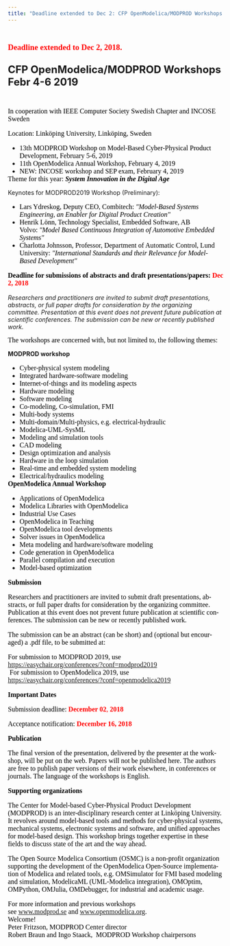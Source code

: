```yaml
---
title: "Deadline extended to Dec 2: CFP OpenModelica/MODPROD Workshops Febr 2019"
---
```

<p>&nbsp;</p>
<p style="font-size: 12pt; color: black; font-family: 'Times New Roman', serif, serif, EmojiFont; margin: 0px 0px 20pt;"><span style="font-size: 14pt;"><strong><span lang="en-US" style="color: red;">Deadline extended to Dec 2, 2018.</span></strong></span></p>
<p><strong><span style="font-size: 18pt;">CFP OpenModelica/MODPROD Workshops Febr 4-6 2019</span></strong></p>
<p>&nbsp;</p>
<p><span style="color: black; font-family: 'Times New Roman', serif, serif, EmojiFont; font-size: 12pt;">In cooperation with IEEE Computer Society Swedish Chapter and INCOSE Sweden</span></p>
<p style="font-size: 12pt; color: black; font-family: 'Times New Roman', serif, serif, EmojiFont; margin-right: 0px; margin-left: 0px;"><span lang="en-US">Location: Linköping University, Linköping, Sweden</span></p>
<ul type="disc" style="color: #212121; font-family: wf_segoe-ui_normal, 'Segoe UI', 'Segoe WP', Tahoma, Arial, sans-serif, serif, EmojiFont; font-size: medium; margin-bottom: 0px;">
<li style="color: black; font-size: 12pt; font-family: 'Times New Roman', serif; margin: 0px;"><span lang="en-US">13th MODPROD Workshop on Model-Based Cyber-Physical Product Development, Febr</span>uary 5-6, 2019</li>
<li style="color: black; font-size: 12pt; font-family: 'Times New Roman', serif; margin: 0px;"><span lang="en-US">11th OpenModelica Annual Workshop, February 4, 2019</span></li>
<li style="color: black; font-size: 12pt; font-family: 'Times New Roman', serif; margin: 0px;"><span lang="en-US">NEW: INCOSE workshop and SEP exam, February 4, 2019</span></li>
</ul>
<p style="font-size: 12pt; color: black; font-family: 'Times New Roman', serif, serif, EmojiFont; margin: 0px;"><span lang="en-US">Theme for this year:<strong>&nbsp;<i>System Innovation in the Digital Age</i></strong></span></p>
<p><span lang="en-US">Keynotes for MODPROD2019 Workshop (Preliminary):</span></p>
<ul type="disc" style="color: #212121; font-family: wf_segoe-ui_normal, 'Segoe UI', 'Segoe WP', Tahoma, Arial, sans-serif, serif, EmojiFont; font-size: medium; margin-bottom: 0px;">
<li style="color: black; font-size: 12pt; font-family: 'Times New Roman', serif; margin: 0px;"><span lang="en-US">Lars Ydreskog, Deputy CEO, Combitech:&nbsp;<i>"Model-Based Systems Engineering, an Enabler for Digital Product Creation"</i></span></li>
<li style="color: black; font-size: 12pt; font-family: 'Times New Roman', serif; margin: 0px;"><span lang="en-US">Henrik Lönn, Technology Specialist, Embedded Software, AB Volvo:&nbsp;<i>"Model Based Continuous Integration of Automotive Embedded Systems"</i></span></li>
<li style="color: black; font-size: 12pt; font-family: 'Times New Roman', serif; margin: 0px;"><span lang="en-US">Charlotta Johnsson, Professor, Department of Automatic Control, Lund University:<i>&nbsp;"International Standards and their Relevance for Model-Based Development"</i></span></li>
</ul>
<p style="font-size: 12pt; color: black; font-family: 'Times New Roman', serif, serif, EmojiFont; margin-right: 0px; margin-left: 0px;"><strong><span lang="en-US">Deadline for submissions of abstracts and draft presentations/papers:&nbsp;<s></s></span></strong><strong><span lang="en-US" style="color: red;">Dec 2, 2018</span></strong></p>
<p><i>Researchers and practitioners are invited to submit draft presentations, abstracts, or full paper drafts for consideration by the organizing committee. Presentation at this event does not prevent future publication at scientific conferences. The submission can be new or recently published work.</i></p>
<p style="font-size: 12pt; color: black; font-family: 'Times New Roman', serif, serif, EmojiFont; margin: 0px;"><span lang="en-US" style="color: #1f497d; font-size: 11pt; font-family: Calibri, sans-serif, serif, EmojiFont;"></span></p>
<p style="font-size: 12pt; color: black; font-family: 'Times New Roman', serif, serif, EmojiFont; margin: 0px;"><span lang="en-US">The workshops are concerned with, but not limited to, the following themes:</span></p>
<p><strong>MODPROD workshop</strong></p>
<ul type="disc" style="color: #212121; font-family: wf_segoe-ui_normal, 'Segoe UI', 'Segoe WP', Tahoma, Arial, sans-serif, serif, EmojiFont; font-size: medium; margin-bottom: 0px;">
<li style="color: black; font-size: 12pt; font-family: 'Times New Roman', serif; margin: 0px;"><span lang="en-US">Cyber-physical system modeling</span></li>
<li style="color: black; font-size: 12pt; font-family: 'Times New Roman', serif; margin: 0px;"><span lang="en-US">Integrated hardware-software modeling</span></li>
<li style="color: black; font-size: 12pt; font-family: 'Times New Roman', serif; margin: 0px;"><span lang="en-US">Internet-of-things and its modeling aspects</span></li>
<li style="color: black; font-size: 12pt; font-family: 'Times New Roman', serif; margin: 0px;"><span lang="en-US">Hardware modeling</span></li>
<li style="color: black; font-size: 12pt; font-family: 'Times New Roman', serif; margin: 0px;"><span lang="en-US">Software modeling</span></li>
<li style="color: black; font-size: 12pt; font-family: 'Times New Roman', serif; margin: 0px;"><span lang="en-US">Co-modeling, Co-simulation, FMI</span></li>
<li style="color: black; font-size: 12pt; font-family: 'Times New Roman', serif; margin: 0px;"><span lang="en-US">Multi-body systems</span></li>
<li style="color: black; font-size: 12pt; font-family: 'Times New Roman', serif; margin: 0px;"><span lang="en-US">Multi-domain/Multi-physics, e.g. electrical-hydraulic</span></li>
<li style="color: black; font-size: 12pt; font-family: 'Times New Roman', serif; margin: 0px;"><span lang="en-US">Modelica-UML-SysML</span></li>
<li style="color: black; font-size: 12pt; font-family: 'Times New Roman', serif; margin: 0px;"><span lang="en-US">Modeling and simulation tools</span></li>
<li style="color: black; font-size: 12pt; font-family: 'Times New Roman', serif; margin: 0px;"><span lang="en-US">CAD modeling</span></li>
<li style="color: black; font-size: 12pt; font-family: 'Times New Roman', serif; margin: 0px;"><span lang="en-US">Design optimization and analysis</span></li>
<li style="color: black; font-size: 12pt; font-family: 'Times New Roman', serif; margin: 0px;"><span lang="en-US">Hardware in the loop simulation</span></li>
<li style="color: black; font-size: 12pt; font-family: 'Times New Roman', serif; margin: 0px;"><span lang="en-US">Real-time and embedded system modeling</span></li>
<li style="color: black; font-size: 12pt; font-family: 'Times New Roman', serif; margin: 0px;"><span lang="en-US">Electrical/hydraulics modeling</span></li>
</ul>
<p style="font-size: 12pt; color: black; font-family: 'Times New Roman', serif, serif, EmojiFont; margin: 0px;"><strong>OpenModelica Annual Workshop</strong></p>
<ul type="disc" style="color: #212121; font-family: wf_segoe-ui_normal, 'Segoe UI', 'Segoe WP', Tahoma, Arial, sans-serif, serif, EmojiFont; font-size: medium; margin-bottom: 0px;">
<li style="color: black; font-size: 12pt; font-family: 'Times New Roman', serif; margin: 0px;"><span lang="en-US">Applications of OpenModelica</span></li>
<li style="color: black; font-size: 12pt; font-family: 'Times New Roman', serif; margin: 0px;">M<span lang="en-US">odelica Libraries with OpenModelica</span></li>
<li style="color: black; font-size: 12pt; font-family: 'Times New Roman', serif; margin: 0px;">I<span lang="en-US">ndustrial Use Cases</span></li>
<li style="color: black; font-size: 12pt; font-family: 'Times New Roman', serif; margin: 0px;"><span lang="en-US">OpenModelica in Teaching</span></li>
<li style="color: black; font-size: 12pt; font-family: 'Times New Roman', serif; margin: 0px;"><span lang="en-US">OpenModelica tool developments</span></li>
<li style="color: black; font-size: 12pt; font-family: 'Times New Roman', serif; margin: 0px;"><span lang="en-US">Solver issues in OpenModelica</span></li>
<li style="color: black; font-size: 12pt; font-family: 'Times New Roman', serif; margin: 0px;"><span lang="en-US">Meta modeling and hardware/software modeling</span></li>
<li style="color: black; font-size: 12pt; font-family: 'Times New Roman', serif; margin: 0px;"><span lang="en-US">Code generation in OpenModelica</span></li>
<li style="color: black; font-size: 12pt; font-family: 'Times New Roman', serif; margin: 0px;"><span lang="en-US">Parallel compilation and execution</span></li>
<li style="color: black; font-size: 12pt; font-family: 'Times New Roman', serif; margin: 0px;"><span lang="en-US">Model-based optimization</span></li>
</ul>
<p style="font-size: 12pt; color: black; font-family: 'Times New Roman', serif, serif, EmojiFont; margin-right: 0px; margin-left: 0px;"><strong>Submission</strong></p>
<p style="font-size: 12pt; color: black; font-family: 'Times New Roman', serif, serif, EmojiFont; margin-right: 0px; margin-left: 0px;"><span lang="en-US">Researchers and practitioners are invited to submit draft presentations, abstracts, or full paper drafts for consideration by the organizing committee. Publication at this event does not prevent future publication at scientific conferences. The submission can be new or recently published work.</span></p>
<p style="font-size: 12pt; color: black; font-family: 'Times New Roman', serif, serif, EmojiFont; margin-right: 0px; margin-left: 0px;"><span lang="en-US">The submission can be an abstract (can be short) and (optional but encouraged) a .pdf file, to be submitted at:</span></p>
<p style="font-size: 12pt; color: black; font-family: 'Times New Roman', serif, serif, EmojiFont; margin: 0px;"><span lang="en-US">For submission to MODPROD 2019, use</span></p>
<p style="font-size: 12pt; color: black; font-family: 'Times New Roman', serif, serif, EmojiFont; margin: 0px;"><a href="https://easychair.org/conferences/?conf=modprod2019" target="_blank" rel="noopener noreferrer" data-auth="NotApplicable">https://easychair.org/conferences/?conf=modprod2019</a></p>
<p style="font-size: 12pt; color: black; font-family: 'Times New Roman', serif, serif, EmojiFont; margin: 0px;">&nbsp;<span lang="en-US">For submission to OpenModelica 2019, use&nbsp;</span></p>
<p style="font-size: 12pt; color: black; font-family: 'Times New Roman', serif, serif, EmojiFont; margin: 0px;"><a href="https://easychair.org/conferences/?conf=openmodelica2019" target="_blank" rel="noopener noreferrer" data-auth="NotApplicable"><span lang="en-US">https://easychair.org/conferences/?conf=openmodelica2019</span></a></p>
<p style="font-size: 12pt; color: black; font-family: 'Times New Roman', serif, serif, EmojiFont; margin-right: 0px; margin-left: 0px;"><strong>Important Dates</strong></p>
<p style="font-size: 12pt; color: black; font-family: 'Times New Roman', serif, serif, EmojiFont; margin-right: 0px; margin-left: 0px;"><span lang="en-US">Submission deadline:&nbsp;<s></s></span><span style="color: #ff0000;"><strong><span lang="en-US" style="color: red;">December 02</span></strong><span lang="en-US">, <strong>2018</strong></span></span></p>
<p style="font-size: 12pt; color: black; font-family: 'Times New Roman', serif, serif, EmojiFont; margin-right: 0px; margin-left: 0px;"><span lang="en-US">Acceptance notification:&nbsp;</span><span style="color: #ff0000;"><strong><span lang="en-US" style="color: red;">December 16</span><span lang="en-US">, 2018</span></strong></span></p>
<p style="font-size: 12pt; color: black; font-family: 'Times New Roman', serif, serif, EmojiFont; margin-right: 0px; margin-left: 0px;"><strong>Publication</strong></p>
<p style="font-size: 12pt; color: black; font-family: 'Times New Roman', serif, serif, EmojiFont; margin-right: 0px; margin-left: 0px;"><span lang="en-US">The final version of the presentation, delivered by the presenter at the workshop, will be put on the web. Papers will not be published here. The authors are free to publish paper versions of their work elsewhere, in conferences or journals. The language of the workshops is English.</span></p>
<p style="font-size: 12pt; color: black; font-family: 'Times New Roman', serif, serif, EmojiFont; margin-right: 0px; margin-left: 0px;"><strong>Supporting organizations</strong></p>
<p style="font-size: 12pt; color: black; font-family: 'Times New Roman', serif, serif, EmojiFont; margin-right: 0px; margin-left: 0px;"><span lang="en-US">The Center for Model-based Cyber-Physical Product Development (MODPROD) is an inter-disciplinary research center at Linköping University. It revolves around model-based tools and methods for cyber-physical systems, mechanical systems, electronic systems and software, and unified approaches for model-based design. This workshop brings together expertise in these fields to discuss state of the art and the way ahead.</span></p>
<p style="font-size: 12pt; color: black; font-family: 'Times New Roman', serif, serif, EmojiFont; margin-right: 0px; margin-left: 0px;"><span lang="en-US">The Open Source Modelica Consortium (OSMC) is a non-profit organization supporting the development of the OpenModelica Open-Source implementation of Modelica and related tools, e.g. OMSimulator for FMI based modeling and simulation, ModelicaML (UML-Modelica integration), OMOptim, OMPython, OMJulia, OMDebugger, for industrial and academic usage.</span></p>
<p style="font-size: 12pt; color: black; font-family: 'Times New Roman', serif, serif, EmojiFont; margin: 0px;"><span lang="en-US">For more information and previous workshops see&nbsp;</span><a href="http://www.modprod.se/" target="_blank" rel="noopener noreferrer" data-auth="NotApplicable"><span lang="en-US">www.modprod.se</span></a><span lang="en-US">&nbsp;and&nbsp;</span><a href="http://www.openmodelica.org/" target="_blank" rel="noopener noreferrer" data-auth="NotApplicable"><span lang="en-US">www.openmodelica.org</span></a><span lang="en-US">.</span></p>
<p style="font-size: 12pt; color: black; font-family: 'Times New Roman', serif, serif, EmojiFont; margin: 0px;"><span lang="en-US">Welcome!</span></p>
<p style="font-size: 12pt; color: black; font-family: 'Times New Roman', serif, serif, EmojiFont; margin: 0px 0px 12pt;">Peter Fritzson, MODPROD Center director<br />Robert Braun and Ingo Staack,&nbsp; MODPROD Workshop chairpersons&nbsp;</p>